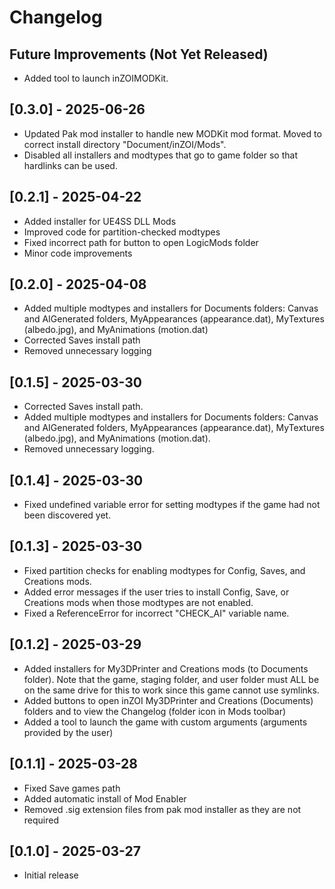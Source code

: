 # Changelog

## Future Improvements (Not Yet Released)

- Added tool to launch inZOIMODKit.

## [0.3.0] - 2025-06-26

- Updated Pak mod installer to handle new MODKit mod format. Moved to correct install directory "Document/inZOI/Mods".
- Disabled all installers and modtypes that go to game folder so that hardlinks can be used.

## [0.2.1] - 2025-04-22

- Added installer for UE4SS DLL Mods
- Improved code for partition-checked modtypes
- Fixed incorrect path for button to open LogicMods folder
- Minor code improvements

## [0.2.0] - 2025-04-08

- Added multiple modtypes and installers for Documents folders: Canvas and AIGenerated folders, MyAppearances (appearance.dat), MyTextures (albedo.jpg), and MyAnimations (motion.dat)
- Corrected Saves install path
- Removed unnecessary logging

## [0.1.5] - 2025-03-30

- Corrected Saves install path.
- Added multiple modtypes and installers for Documents folders: Canvas and AIGenerated folders, MyAppearances (appearance.dat), MyTextures (albedo.jpg), and MyAnimations (motion.dat).
- Removed unnecessary logging.

## [0.1.4] - 2025-03-30

- Fixed undefined variable error for setting modtypes if the game had not been discovered yet.

## [0.1.3] - 2025-03-30

- Fixed partition checks for enabling modtypes for Config, Saves, and Creations mods.
- Added error messages if the user tries to install Config, Save, or Creations mods when those modtypes are not enabled.
- Fixed a ReferenceError for incorrect "CHECK_AI" variable name.

## [0.1.2] - 2025-03-29

- Added installers for My3DPrinter and Creations mods (to Documents folder). Note that the game, staging folder, and user folder must ALL be on the same drive for this to work since this game cannot use symlinks.
- Added buttons to open inZOI My3DPrinter and Creations (Documents) folders and to view the Changelog (folder icon in Mods toolbar)
- Added a tool to launch the game with custom arguments (arguments provided by the user)

## [0.1.1] - 2025-03-28

- Fixed Save games path
- Added automatic install of Mod Enabler
- Removed .sig extension files from pak mod installer as they are not required

## [0.1.0] - 2025-03-27

- Initial release
